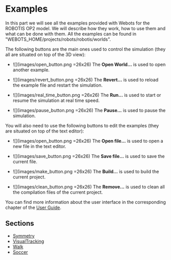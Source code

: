 # Examples

In this part we will see all the examples provided with Webots for the ROBOTIS OP2 model.
We will describe how they work, how to use them and what can be done with them.
All the examples can be found in "WEBOTS\_HOME/projects/robots/robotis/worlds".

The following buttons are the main ones used to control the simulation (they all are situated on top of the 3D view):

- ![](images/open_button.png =26x26) The **Open World...** is used to open another
example.

- ![](images/revert_button.png =26x26) The **Revert...** is used to reload the
example file and restart the simulation.

- ![](images/real_time_button.png =26x26) The **Run...** is used to start or resume the simulation
at real time speed.

- ![](images/pause_button.png =26x26) The **Pause...** is used to pause the simulation.

You will also need to use the following buttons to edit the examples (they are situated on top of the text editor):

- ![](images/open_button.png =26x26) The **Open file...** is used to open a new file
in the text editor.

- ![](images/save_button.png =26x26) The **Save file...** is used to save the
current file.

- ![](images/make_button.png =26x26) The **Build...** is used to build the
current project.

- ![](images/clean_button.png =26x26) The **Remove...** is used to clean all the
compilation files of the current project.

You can find more information about the user interface in the corresponding chapter of the [User Guide](http://www.cyberbotics.com/guide).

## Sections

- [Symmetry](symmetry.md)
- [VisualTracking](visualtracking.md)
- [Walk](walk.md)
- [Soccer](soccer.md)
